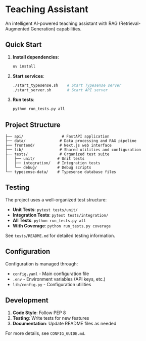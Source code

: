 # Teaching Assistant

An intelligent AI-powered teaching assistant with RAG (Retrieval-Augmented Generation) capabilities.

## Quick Start

1. **Install dependencies**:
   ```bash
   uv install
   ```

2. **Start services**:
   ```bash
   ./start_typesense.sh    # Start Typesense server
   ./start_server.sh       # Start API server
   ```

3. **Run tests**:
   ```bash
   python run_tests.py all
   ```

## Project Structure

```
├── api/                 # FastAPI application
├── data/               # Data processing and RAG pipeline
├── frontend/           # Next.js web interface
├── lib/                # Shared utilities and configuration
├── tests/              # Organized test suite
│   ├── unit/          # Unit tests
│   ├── integration/   # Integration tests
│   └── debug/         # Debug scripts
└── typesense-data/    # Typesense database files
```

## Testing

The project uses a well-organized test structure:

- **Unit Tests**: `pytest tests/unit/`
- **Integration Tests**: `pytest tests/integration/`  
- **All Tests**: `python run_tests.py all`
- **With Coverage**: `python run_tests.py coverage`

See `tests/README.md` for detailed testing information.

## Configuration

Configuration is managed through:
- `config.yaml` - Main configuration file
- `.env` - Environment variables (API keys, etc.)
- `lib/config.py` - Configuration utilities

## Development

1. **Code Style**: Follow PEP 8
2. **Testing**: Write tests for new features
3. **Documentation**: Update README files as needed

For more details, see `CONFIG_GUIDE.md`.